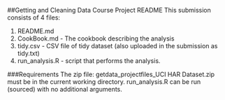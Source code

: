 ##Getting and Cleaning Data Course Project README
This submission consists of 4 files:

1. README.md
2. CookBook.md - The cookbook describing the analysis
3. tidy.csv - CSV file of tidy dataset (also uploaded in the submission as tidy.txt)
4. run_analysis.R - script that performs the analysis.

###Requirements
The zip file: getdata_projectfiles_UCI HAR Dataset.zip must be in the current working directory.
run_analysis.R can be run (sourced) with no additional arguments.
